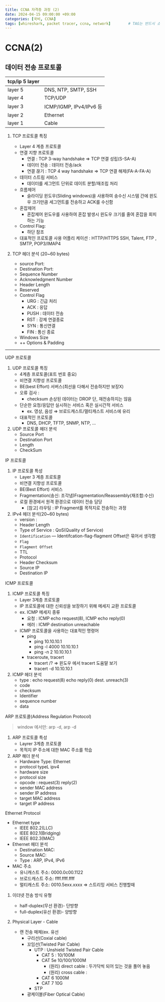 ```yaml
---
title: CCNA 자격증 과정 (2)
date: 2024-04-15 09:00:00 +09:00
categories: [국비, CCNA]
tags: [whireshark, packet tracer, ccna, network]		# TAG는 반드시 소문자로 이루어져야함!
---
```

# CCNA(2)
## 데이터 전송 프로토콜

| tcp/ip 5 layer |  |
| --- | --- |
| layer 5 | DNS, NTP, SMTP, SSH |
| layer 4 | TCP/UDP |
| layer 3 | ICMP/IGMP, IPv4/IPv6 등 |
| layer 2 | Ethernet |
| layer 1 | Cable |

1. TCP 프로토콜 특징
    - Layer 4 계층 프로토콜
    - 연결 지향 프로토콜
        - 연결 : TCP 3-way handshake ⇒ TCP 연결 성립(S-SA-A)
        - 데이터 전송 : 데이터 전송/ack
        - 연결 끊기 : TCP 4 way handshake ⇒ TCP 연결 해제(FA-A-FA-A)
    - 데이터 스트림 서비스
        - 데이터를 세그먼트 단위로 데이트 분할/재조립 처리
    - 흐름제어
        - 슬라이딩 윈도우(Sliding windows)을 사용하여 송수신 시스템 간에 윈도우 크기만큼 세그먼트를 전송하고 ACK를 수신함
    - 혼잡제어
        - 혼잡제어 윈도우를 사용하여 혼잡 발생시 윈도우 크기를 줄여 혼잡을 회피하는 기능
    - Control Flag:
        - 하단 참조
    - 대표적인 프로토콜 사용 어플리 케이션 : HTTP/HTTPS SSH, Talent, FTP , SMTP, POP3/IMAP4

2. TCP 헤더 분석 (20~60 bytes)
    - source Port:
    - Destination Port:
    - Sequence Number
    - Acknowledgment Number
    - Header Length
    - Reserved
    - Control Flag
        - URG : 긴급 처리
        - ACK : 응답
        - PUSH : 데이터 전송
        - RST : 강제 연결종료
        - SYN : 통신연결
        - FIN : 통신 종료
    - Windows Size
    - ++ Options & Padding

---

UDP 프로토콜

1. UDP 프로토콜 특징
    - 4계층 프로토콜(포트 번호 중요)
    - 비연결 지향성 프로토콜
    - BE(best Effort) 서버스(최선을 다해서 전송하지만 보장X)
    - 오류 검사 :
        - checksum 손상된 데이터는 DROP 단, 재전송하지는 않음
    - 단순한 요청/응답만 실시하는 서비스 혹은 실시간적 서비스
        - ex. 영상, 음성 ⇒ 브로드캐스트/멀티캐스트 서비스에 유리
    - 대표적인 프로토콜
        - DNS, DHCP, TFTP, SNMP, NTP, …
2. UDP 프로토콜 헤더 분석
    - Source Port
    - Destination Port
    - Length
    - CheckSum

IP 프로토콜

1. IP 프로토콜 특성
    - Layer 3 계층 프로토콜
    - 비연결 지향성 프로토콜
    - BE(Best Effort) 서비스
    - Fragmentation(송신: 조각냄)Fragmentation/Reassembly(재조합:수신)
    - 로컬 환경에서 원격 환경으로 데이터 전송 담당
        - [참고] 라우팅 : IP Fragment를 목적지로 전송하는 과정
2. IPv4 헤더 분석(20~60 bytes)
    - version :
    - Header Length
    - Type of Service : QoS(Quality of Service)
    - `Identification`  — Identifcation-flag-flagment Offset은 묶어서 생각함
    - `Flag`
    - `Flagment Offset`
    - TTL
    - Protocol
    - Header Checksum
    - Source IP
    - Destination IP
    

ICMP 프로토콜

1. ICMP 프로토콜 특징
    - Layer 3계층 프로토콜
    - IP 프로토콜에 대한 신뢰성을 보장하기 위해 메세지 교환 프로토콜
    - ex. ICMP 메세지 종류
        - 요청  : ICMP echo request(8), ICMP echo reply(0)
        - 에러  : ICMP destination unreachable
    - ICMP 프로토콜을 사용하는 대표적인 명령어
        - ping
            - ping 10.10.10.1
            - ping -l 4000 10.10.10.1
            - ping -n 2 10.10.10.1
        - traceroute, tracert
            - tracert /? ⇒ 윈도우 에서 tracert 도움말 보기
            - tracert -d 10.10.10.1
2. ICMP 헤더 분석
    - type : echo request(8) echo reply(0) dest. unreach(3)
    - code
    - checksum
    - Identifier
    - sequence number
    - data

ARP 프로토콜(Address Regulation Protocol)

> window 에서만:
arp -d, arp -d <ip>
> 
1. ARP 프로토콜 특성
    - Layrer 3계층 프로토콜
    - 목적지 IP 주소에 대한 MAC 주소를 학습
2. ARP 해더 분석
    - Hardware Type: Ethernet
    - protocol typeL ipv4
    - hardware size
    - protocol size
    - opcode : request(3) reply(2)
    - sender MAC address
    - sender IP address
    - target MAC address
    - target IP address

Ethernet Protocol

- Ethernet type
    - IEEE 802.2(LLC)
    - IEEE 802.1(Bridging)
    - IEEE 802.3(MAC)
- Ethernet 헤더 분석
    - Destination MAC:
    - Source MAC:
    - Type : ARP, IPv4, IPv6
- MAC 주소
    - 유니캐스트 주소: 0000.0c00.1122
    - 브로드캐스트 주소: ffff.ffff.ffff
    - 멀티캐스트 주소:  0010.5exx.xxxx ⇒ 스트리밍 서비스 진행할때
1. 이더넷 전송 방식 유형
    - half-duplex(무선 환경)- 단방향
    - full-duplex(유선 환경)- 양방향
    
2. Physical Layer - Cable 
    - 랜 전송 매체(ex. 유선
        - 구리선(Coxial cable)
        - 꼬임선(Twisted Pair Cable)
            - UTP : Unshield Twisted Pair Cable
                - CAT 5 : 10/100M
                - CAT 5e 10/100/1000M
                    - (원리) direct cable : 두가닥씩 되어 있는 것을 풀어 놓음
                    - (원리) cross cable :
                - CAT 6 1000M
                - CAT 7 10G
            - STP
        - 광케이블(Fiber Optical Cable)
        
